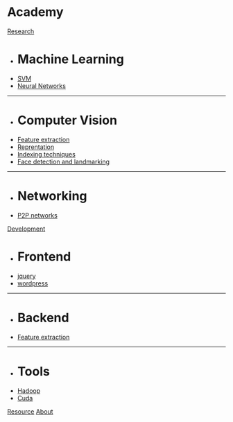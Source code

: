 # Academy

[Research]()

  * # Machine Learning
  * [SVM](svm.md)
  * [Neural Networks](nnet.md)
  - - - -
  * # Computer Vision
  * [Feature extraction](features.md)
  * [Reprentation](representation.md)
  * [Indexing techniques](indexes.md)
  * [Face detection and landmarking](face.md)
  - - - -
  * # Networking
  * [P2P networks](p2p.md)

[Development]()

  * # Frontend
  * [jquery](jquery.md)
  * [wordpress](wordpress.md)
  - - - -
  * # Backend
  * [Feature extraction](features.md)
  - - - -
  * # Tools
  * [Hadoop](hadoop.md)
  * [Cuda](cuda.md)

[Resource](resource.md)
[About](about.md)

